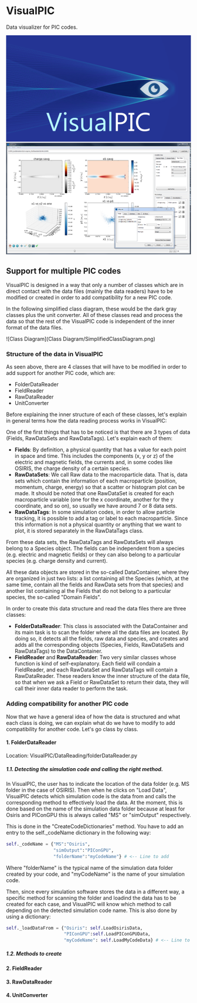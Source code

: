 # VisualPIC
Data visualizer for PIC codes.

![VisualPIC logo](Logo/logo.png)
![VisualPIC Screnshot](Logo/VisualPIC.PNG)

## Support for multiple PIC codes

VisualPIC is designed in a way that only a number of classes which are in direct contact with the 
data files (mainly the data readers) have to be modified or created in order to add compatibility 
for a new PIC code.

In the following simplified class diagram, these would be the dark gray classes plus the unit converter.
All of these classes read and process the data so that the rest of the VisualPIC code is independent of the
inner format of the data files.

![Class Diagram](Class Diagram/SimplifiedClassDiagram.png)

### Structure of the data in VisualPIC

As seen above, there are 4 classes that will have to be modified in order to add support for another PIC code, which are:

- FolderDataReader
- FieldReader
- RawDataReader
- UnitConverter

Before explaining the inner structure of each of these classes, let's explain in general terms how the data reading process works in VisualPIC:

One of the first things that has to be noticed is that there are 3 types of data (Fields, RawDataSets and RawDataTags). Let's explain each of them:

- **Fields**: By definition, a physical quantity that has a value for each point in space and time. This includes the components (x, y or z) of the electric and magnetic fields, the currents and, in some codes like OSIRIS, the charge density of a certain species.
- **RawDataSets**: We call Raw data to the macroparticle data. That is, data sets which contain the information of each macroparticle (position, momentum, charge, energy) so that a scatter or histogram plot can be made. It should be noted that one RawDataSet is created for each macroparticle variable (one for the x coordinate, another for the y coordinate, and so on), so usually we have around 7 or 8 data sets.
- **RawDataTags**: In some simulation codes, in order to allow particle tracking, it is possible to add a tag or label to each macroparticle. Since this information is not a physical quantity or anything that we want to plot, it is stored separately in the RawDataTags class.

From these data sets, the RawDataTags and RawDataSets will always belong to a Species object. The fields can be independent from a species (e.g. electric and magnetic fields) or they can also belong to a particular species (e.g. charge density and current).

All these data objects are stored in the so-called DataContainer, where they are organized in just two lists: a list containing all the Species (which, at the same time, contain all the fields and RawData sets from that species) and another list containing al the Fields that do not belong to a particular species, the so-called "Domain Fields".

In order to create this data structure and read the data files there are three classes:

- **FolderDataReader**: This class is associated with the DataContainer and its main task is to scan the folder where all the data files are located. By doing so, it detects all the fields, raw data and species, and creates and adds all the corresponding objects (Species, Fields, RawDataSets and RawDataTags) to the DataContainer.
- **FieldReader** and **RawDataReader**: Two very similar classes whose function is kind of self-explanatory. Each field will condain a FieldReader, and each RawDataSet and RawDataTags will contain a RawDataReader. These readers know the inner structure of the data file, so that when we ask a Field or RawDataSet to return their data, they will call their inner data reader to perform the task.

### Adding compatibility for another PIC code

Now that we have a general idea of how the data is structured and what each class is doing, we can explain what do we have to modify to add compatibility for another code. Let's go class by class.

#### 1. FolderDataReader

Location: VisualPIC/DataReading/folderDataReader.py

##### 1.1. Detecting the simulation code and calling the right method.

In VisualPIC, the user has to indicate the location of the data folder (e.g. MS folder in the case of OSIRIS). Then when he clicks on "Load Data", VisualPIC detects which simulation code is the data from and calls the corresponding method to effectively load the data. At the moment, this is done based on the name of the simulation data folder because at least for Osiris and PIConGPU this is always called "MS" or "simOutput" respectively.

This is done in the "CreateCodeDictionaries" method. You have to add an entry to the self._codeName dictionary in the following way: 

```python
self._codeName = {"MS":"Osiris",
                  "simOutput":"PIConGPU",
			      "folderName":"myCodeName"} # <-- Line to add
```

Where "folderName" is the typical name of the simulation data folder created by your code, and "myCodeName" is the name of your simulation code.

Then, since every simulation software stores the data in a different way, a specific method for scanning the folder and loadind the data has to be created for each case, and VisualPIC will know which method to call depending on the detected simulation code name. This is also done by using a dictionary:

```python
self._loadDataFrom = {"Osiris": self.LoadOsirisData,
                      "PIConGPU":self.LoadPIConGPUData,
					  "myCodeName": self.LoadMyCodeData} # <-- Line to add (method will be created later)
```

##### 1.2. Methods to create



#### 2. FieldReader

#### 3. RawDataReader

#### 4. UnitConverter
